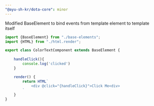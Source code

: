 ```yaml
---
"@ayu-sh-kr/dota-core": minor
---
```


Modified BaseElement to bind events from template element to template itself

```typescript
import {BaseElement} from "./base-elements";
import {HTML} from "./html.render";

export class ColorTextComponent extends BaseElement {
    
    handleClick(){
        console.log('clicked')
    }

    render() {
        return HTML`
            <div @click="{handleClick}">Click Me<div>
        `
    }
}
```
